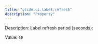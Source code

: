 ```yaml
---
title: "glide.ui.label.refresh"
description: "Property"
---
```


Description: Label refresh period (seconds):

Value: `60`